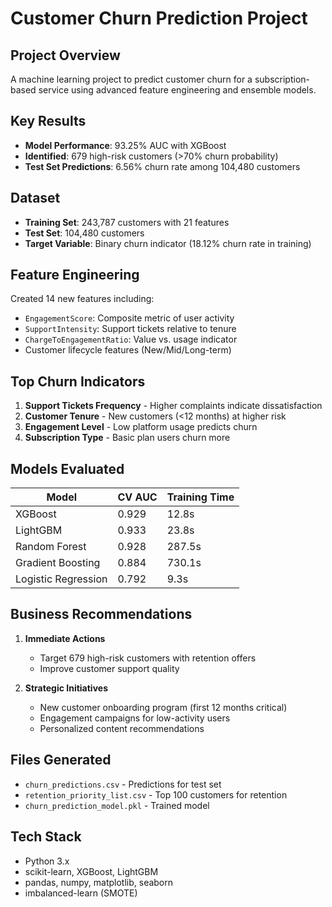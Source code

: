 # Customer Churn Prediction Project

## Project Overview
A machine learning project to predict customer churn for a subscription-based service using advanced feature engineering and ensemble models.

## Key Results
- **Model Performance**: 93.25% AUC with XGBoost
- **Identified**: 679 high-risk customers (>70% churn probability)
- **Test Set Predictions**: 6.56% churn rate among 104,480 customers

## Dataset
- **Training Set**: 243,787 customers with 21 features
- **Test Set**: 104,480 customers
- **Target Variable**: Binary churn indicator (18.12% churn rate in training)

## Feature Engineering
Created 14 new features including:
- `EngagementScore`: Composite metric of user activity
- `SupportIntensity`: Support tickets relative to tenure
- `ChargeToEngagementRatio`: Value vs. usage indicator
- Customer lifecycle features (New/Mid/Long-term)

## Top Churn Indicators
1. **Support Tickets Frequency** - Higher complaints indicate dissatisfaction
2. **Customer Tenure** - New customers (<12 months) at higher risk
3. **Engagement Level** - Low platform usage predicts churn
4. **Subscription Type** - Basic plan users churn more

## Models Evaluated
| Model | CV AUC | Training Time |
|-------|---------|---------------|
| XGBoost | 0.929 | 12.8s |
| LightGBM | 0.933 | 23.8s |
| Random Forest | 0.928 | 287.5s |
| Gradient Boosting | 0.884 | 730.1s |
| Logistic Regression | 0.792 | 9.3s |

## Business Recommendations
1. **Immediate Actions**
   - Target 679 high-risk customers with retention offers
   - Improve customer support quality
   
2. **Strategic Initiatives**
   - New customer onboarding program (first 12 months critical)
   - Engagement campaigns for low-activity users
   - Personalized content recommendations

## Files Generated
- `churn_predictions.csv` - Predictions for test set
- `retention_priority_list.csv` - Top 100 customers for retention
- `churn_prediction_model.pkl` - Trained model

## Tech Stack
- Python 3.x
- scikit-learn, XGBoost, LightGBM
- pandas, numpy, matplotlib, seaborn
- imbalanced-learn (SMOTE)
